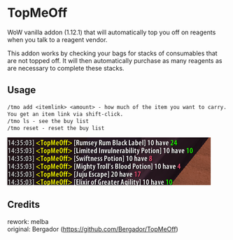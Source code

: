 # TopMeOff

WoW vanilla addon (1.12.1) that will automatically top you off on reagents when you talk to a reagent vendor.

This addon works by checking your bags for stacks of consumables that are not topped off. It will then automatically purchase as many reagents as are necessary to complete these stacks.

## Usage

```
/tmo add <itemlink> <amount> - how much of the item you want to carry. You get an item link via shift-click.
/tmo ls - see the buy list
/tmo reset - reset the buy list
```

![screenshot](ss.png?raw=true "screenshot")

## Credits

rework: melba\
original: Bergador (https://github.com/Bergador/TopMeOff)
